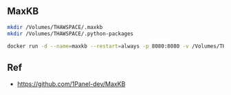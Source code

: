 

## MaxKB



```bash
mkdir /Volumes/THAWSPACE/.maxkb
mkdir /Volumes/THAWSPACE/.python-packages
```



```bash
docker run -d --name=maxkb --restart=always -p 8080:8080 -v /Volumes/THAWSPACE/.maxkb:/var/lib/postgresql/data -v /Volumes/THAWSPACE/.python-packages:/opt/maxkb/app/sandbox/python-packages 1panel/maxkb
```



## Ref



* <https://github.com/1Panel-dev/MaxKB>
